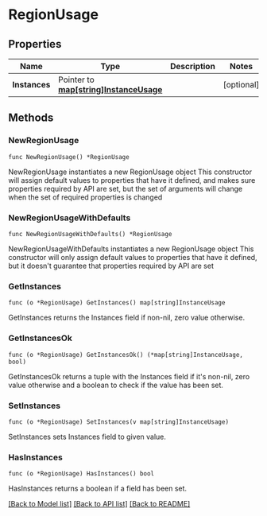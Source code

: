 # RegionUsage

## Properties

Name | Type | Description | Notes
------------ | ------------- | ------------- | -------------
**Instances** | Pointer to [**map[string]InstanceUsage**](InstanceUsage.md) |  | [optional] 

## Methods

### NewRegionUsage

`func NewRegionUsage() *RegionUsage`

NewRegionUsage instantiates a new RegionUsage object
This constructor will assign default values to properties that have it defined,
and makes sure properties required by API are set, but the set of arguments
will change when the set of required properties is changed

### NewRegionUsageWithDefaults

`func NewRegionUsageWithDefaults() *RegionUsage`

NewRegionUsageWithDefaults instantiates a new RegionUsage object
This constructor will only assign default values to properties that have it defined,
but it doesn't guarantee that properties required by API are set

### GetInstances

`func (o *RegionUsage) GetInstances() map[string]InstanceUsage`

GetInstances returns the Instances field if non-nil, zero value otherwise.

### GetInstancesOk

`func (o *RegionUsage) GetInstancesOk() (*map[string]InstanceUsage, bool)`

GetInstancesOk returns a tuple with the Instances field if it's non-nil, zero value otherwise
and a boolean to check if the value has been set.

### SetInstances

`func (o *RegionUsage) SetInstances(v map[string]InstanceUsage)`

SetInstances sets Instances field to given value.

### HasInstances

`func (o *RegionUsage) HasInstances() bool`

HasInstances returns a boolean if a field has been set.


[[Back to Model list]](../README.md#documentation-for-models) [[Back to API list]](../README.md#documentation-for-api-endpoints) [[Back to README]](../README.md)



